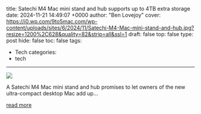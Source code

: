 title: Satechi M4 Mac mini stand and hub supports up to 4TB extra storage
date: 2024-11-21 14:49:07 +0000
author: "Ben Lovejoy"
cover: https://i0.wp.com/9to5mac.com/wp-content/uploads/sites/6/2024/11/Satechi-M4-Mac-mini-stand-and-hub.jpg?resize=1200%2C628&quality=82&strip=all&ssl=1
draft: false
top: false
type: post
hide: false
toc: false
tags:
  - Tech
categories:
  - tech
---

![](https://i0.wp.com/9to5mac.com/wp-content/uploads/sites/6/2024/11/Satechi-M4-Mac-mini-stand-and-hub.jpg?resize=1200%2C628&quality=82&strip=all&ssl=1)

A Satechi M4 Mac mini stand and hub promises to let owners of the new ultra-compact desktop Mac add up...

[read more](https://9to5mac.com/2024/11/21/satechi-m4-mac-mini-stand-and-hub-up-to-4tb-extra-storage-sd-card-slot-usb-ports/)
